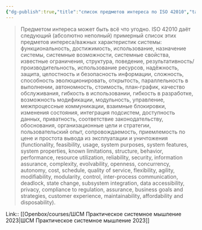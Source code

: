 ```yaml
---
{"dg-publish":true,"title":"список предметов интереса по ISO 42010","tags":["quotes"],"date":"2023-03-07T10:06:58+04:00","modified_at":"2023-06-23T15:17:20+03:00","alias":"список предметов интереса по ISO 42010","dg-path":"/quotes/202303071006.md","permalink":"/quotes/202303071006/","dgPassFrontmatter":true}
---
```



> Предметом интереса может быть всё что угодно. ISO 42010 даёт следующий (абсолютно неполный) примерный список этих предметов интереса/важных характеристик системы: функциональность, достижимость, использование, назначение системы, системные возможности, системные свойства, известные ограничения, структура, поведение, результативность/производительность, использование ресурсов, надёжность, защита, целостность и безопасность информации, сложность, способность эволюционировать, открытость, параллельность в выполнении, автономность, стоимость, план-график, качество обслуживания, гибкость в использовании, гибкость в разработке, возможность модификации, модульность, управление, межпроцессные коммуникации, взаимные блокировки, изменения состояния, интеграция подсистем, доступность данных, приватность, соответствие законодательству, обоснования, организационные цели и стратегии, пользовательский опыт, сопровождаемость, приемлемость по цене и простота вывода из эксплуатации и уничтожения (functionality, feasibility, usage, system purposes, system features, system properties, known limitations, structure, behavior, performance, resource utilization, reliability, security, information assurance, complexity, evolvability, openness, concurrency, autonomy, cost, schedule, quality of service, flexibility, agility, modifiability, modularity, control, inter-process communication, deadlock, state change, subsystem integration, data accessibility, privacy, compliance to regulation, assurance, business goals and strategies, customer experience, maintainability, affordability and disposability).

Link:: [[Openbox/courses/ШСМ Практическое системное мышление 2023\|ШСМ Практическое системное мышление 2023]]
